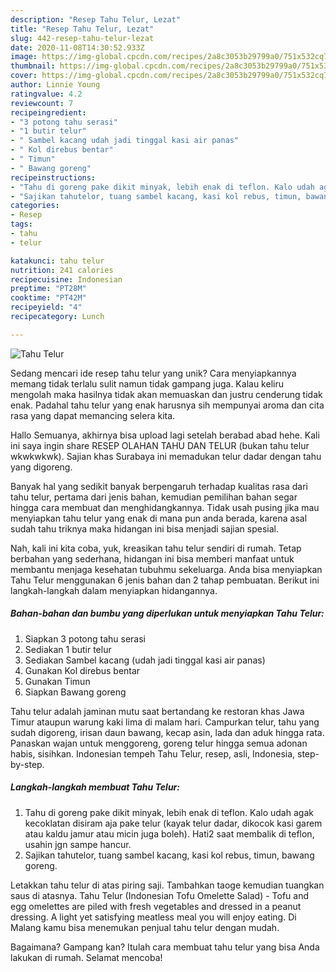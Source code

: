 ```yaml
---
description: "Resep Tahu Telur, Lezat"
title: "Resep Tahu Telur, Lezat"
slug: 442-resep-tahu-telur-lezat
date: 2020-11-08T14:30:52.933Z
image: https://img-global.cpcdn.com/recipes/2a8c3053b29799a0/751x532cq70/tahu-telur-foto-resep-utama.jpg
thumbnail: https://img-global.cpcdn.com/recipes/2a8c3053b29799a0/751x532cq70/tahu-telur-foto-resep-utama.jpg
cover: https://img-global.cpcdn.com/recipes/2a8c3053b29799a0/751x532cq70/tahu-telur-foto-resep-utama.jpg
author: Linnie Young
ratingvalue: 4.2
reviewcount: 7
recipeingredient:
- "3 potong tahu serasi"
- "1 butir telur"
- " Sambel kacang udah jadi tinggal kasi air panas"
- " Kol direbus bentar"
- " Timun"
- " Bawang goreng"
recipeinstructions:
- "Tahu di goreng pake dikit minyak, lebih enak di teflon. Kalo udah agak kecoklatan disiram aja pake telur (kayak telur dadar, dikocok kasi garem atau kaldu jamur atau micin juga boleh). Hati2 saat membalik di teflon, usahin jgn sampe hancur."
- "Sajikan tahutelor, tuang sambel kacang, kasi kol rebus, timun, bawang goreng."
categories:
- Resep
tags:
- tahu
- telur

katakunci: tahu telur 
nutrition: 241 calories
recipecuisine: Indonesian
preptime: "PT28M"
cooktime: "PT42M"
recipeyield: "4"
recipecategory: Lunch

---
```



![Tahu Telur](https://img-global.cpcdn.com/recipes/2a8c3053b29799a0/751x532cq70/tahu-telur-foto-resep-utama.jpg)

Sedang mencari ide resep tahu telur yang unik? Cara menyiapkannya memang tidak terlalu sulit namun tidak gampang juga. Kalau keliru mengolah maka hasilnya tidak akan memuaskan dan justru cenderung tidak enak. Padahal tahu telur yang enak harusnya sih mempunyai aroma dan cita rasa yang dapat memancing selera kita.

Hallo Semuanya, akhirnya bisa upload lagi setelah berabad abad hehe. Kali ini saya ingin share RESEP OLAHAN TAHU DAN TELUR (bukan tahu telur wkwkwkwk). Sajian khas Surabaya ini memadukan telur dadar dengan tahu yang digoreng.

Banyak hal yang sedikit banyak berpengaruh terhadap kualitas rasa dari tahu telur, pertama dari jenis bahan, kemudian pemilihan bahan segar hingga cara membuat dan menghidangkannya. Tidak usah pusing jika mau menyiapkan tahu telur yang enak di mana pun anda berada, karena asal sudah tahu triknya maka hidangan ini bisa menjadi sajian spesial.


Nah, kali ini kita coba, yuk, kreasikan tahu telur sendiri di rumah. Tetap berbahan yang sederhana, hidangan ini bisa memberi manfaat untuk membantu menjaga kesehatan tubuhmu sekeluarga. Anda bisa menyiapkan Tahu Telur menggunakan 6 jenis bahan dan 2 tahap pembuatan. Berikut ini langkah-langkah dalam menyiapkan hidangannya.

<!--inarticleads1-->

##### Bahan-bahan dan bumbu yang diperlukan untuk menyiapkan Tahu Telur:

1. Siapkan 3 potong tahu serasi
1. Sediakan 1 butir telur
1. Sediakan  Sambel kacang (udah jadi tinggal kasi air panas)
1. Gunakan  Kol direbus bentar
1. Gunakan  Timun
1. Siapkan  Bawang goreng


Tahu telur adalah jaminan mutu saat bertandang ke restoran khas Jawa Timur ataupun warung kaki lima di malam hari. Campurkan telur, tahu yang sudah digoreng, irisan daun bawang, kecap asin, lada dan aduk hingga rata. Panaskan wajan untuk menggoreng, goreng telur hingga semua adonan habis, sisihkan. Indonesian tempeh Tahu Telur, resep, asli, Indonesia, step-by-step. 

<!--inarticleads2-->

##### Langkah-langkah membuat Tahu Telur:

1. Tahu di goreng pake dikit minyak, lebih enak di teflon. Kalo udah agak kecoklatan disiram aja pake telur (kayak telur dadar, dikocok kasi garem atau kaldu jamur atau micin juga boleh). Hati2 saat membalik di teflon, usahin jgn sampe hancur.
1. Sajikan tahutelor, tuang sambel kacang, kasi kol rebus, timun, bawang goreng.


Letakkan tahu telur di atas piring saji. Tambahkan taoge kemudian tuangkan saus di atasnya. Tahu Telur (Indonesian Tofu Omelette Salad) - Tofu and egg omelettes are piled with fresh vegetables and dressed in a peanut dressing. A light yet satisfying meatless meal you will enjoy eating. Di Malang kamu bisa menemukan penjual tahu telur dengan mudah. 

Bagaimana? Gampang kan? Itulah cara membuat tahu telur yang bisa Anda lakukan di rumah. Selamat mencoba!
